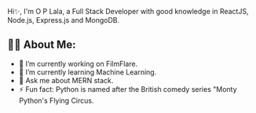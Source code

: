 
Hi✨, I'm O P Lala, a Full Stack Developer with good knowledge in ReactJS, Node.js, Express.js and MongoDB. 

## 👨‍💻 About Me:

- 🔭 I’m currently working on FilmFlare.
- 🌱 I’m currently learning Machine Learning.
- 💬 Ask me about MERN stack.
- ⚡ Fun fact: Python is named after the British comedy series "Monty Python's Flying Circus.
